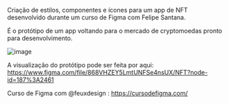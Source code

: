 
Criação de estilos, componentes e ícones para um app de NFT desenvolvido durante um curso de Figma com Felipe Santana. 

É o protótipo de um app voltando para o mercado de cryptomoedas pronto para desenvolvimento. 

![image](https://user-images.githubusercontent.com/73751801/169380807-e2870b9b-2ea9-4c66-a8d4-cc38cf92e8ac.png)



A visualização do protótipo pode ser feita por aqui: https://www.figma.com/file/868VHZEY5LmtUNFSe4nsUX/NFT?node-id=187%3A2461

Curso de Figma com  @feuxdesign : https://cursodefigma.com/

